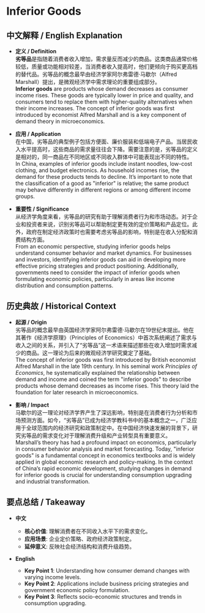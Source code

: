 # Inferior Goods

## 中文解释 / English Explanation

* **定义 / Definition**  
  **劣等品**是指随着消费者收入增加，需求量反而减少的商品。这类商品通常价格较低，质量或功能相对较差，当消费者收入提高时，他们更倾向于购买更高档的替代品。劣等品的概念最早由经济学家阿尔弗雷德·马歇尔（Alfred Marshall）提出，是微观经济学中需求理论的重要组成部分。  
  **Inferior goods** are products whose demand decreases as consumer income rises. These goods are typically lower in price and quality, and consumers tend to replace them with higher-quality alternatives when their income increases. The concept of inferior goods was first introduced by economist Alfred Marshall and is a key component of demand theory in microeconomics.

* **应用 / Application**  
  在中国，劣等品的典型例子包括方便面、廉价服装和低端电子产品。当居民收入水平提高时，这些商品的需求量往往会下降。需要注意的是，劣等品的定义是相对的，同一商品在不同地区或不同收入群体中可能表现出不同的特性。  
  In China, examples of inferior goods include instant noodles, low-cost clothing, and budget electronics. As household incomes rise, the demand for these products tends to decline. It’s important to note that the classification of a good as "inferior" is relative; the same product may behave differently in different regions or among different income groups.

* **重要性 / Significance**  
  从经济学角度来看，劣等品的研究有助于理解消费者行为和市场动态。对于企业和投资者来说，识别劣等品可以帮助制定更有效的定价策略和产品定位。此外，政府在制定经济政策时也需要考虑劣等品的影响，特别是在收入分配和消费结构方面。  
  From an economic perspective, studying inferior goods helps understand consumer behavior and market dynamics. For businesses and investors, identifying inferior goods can aid in developing more effective pricing strategies and product positioning. Additionally, governments need to consider the impact of inferior goods when formulating economic policies, particularly in areas like income distribution and consumption patterns.

## 历史典故 / Historical Context

* **起源 / Origin**  
  劣等品的概念最早由英国经济学家阿尔弗雷德·马歇尔在19世纪末提出。他在其著作《经济学原理》（Principles of Economics）中首次系统阐述了需求与收入之间的关系，并引入了“劣等品”这一术语来描述那些在收入增加时需求减少的商品。这一理论为后来的微观经济学研究奠定了基础。  
  The concept of inferior goods was first introduced by British economist Alfred Marshall in the late 19th century. In his seminal work *Principles of Economics*, he systematically explained the relationship between demand and income and coined the term "inferior goods" to describe products whose demand decreases as income rises. This theory laid the foundation for later research in microeconomics.

* **影响 / Impact**  
  马歇尔的这一理论对经济学界产生了深远影响，特别是在消费者行为分析和市场预测方面。如今，“劣等品”已成为经济学教科书中的基本概念之一，广泛应用于全球范围内的经济研究和政策制定中。在中国经济快速发展的背景下，研究劣等品的需求变化对于理解消费升级和产业转型具有重要意义。  
  Marshall’s theory has had a profound impact on economics, particularly in consumer behavior analysis and market forecasting. Today, "inferior goods" is a fundamental concept in economics textbooks and is widely applied in global economic research and policy-making. In the context of China’s rapid economic development, studying changes in demand for inferior goods is crucial for understanding consumption upgrading and industrial transformation.

## 要点总结 / Takeaway

* **中文**  
  - **核心价值**: 理解消费者在不同收入水平下的需求变化。
  - **应用场景**: 企业定价策略、政府经济政策制定。
  - **延伸意义**: 反映社会经济结构和消费升级趋势。

* **English**  
  - **Key Point 1**: Understanding how consumer demand changes with varying income levels.
  - **Key Point 2**: Applications include business pricing strategies and government economic policy formulation.
  - **Key Point 3**: Reflects socio-economic structures and trends in consumption upgrading.